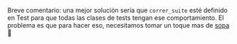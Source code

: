 Breve comentario: una mejor solución sería que `correr_suite` esté definido en Test para que todas las clases de tests tengan ese comportamiento. El problema es que para hacer eso, necesitamos tomar un toque mas de [sopa](https://mumuki.io/chapters/38-metaprogramacion)  :stew: